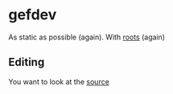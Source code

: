 # gefdev

As static as possible (again). With [roots](http://roots.cx) (again)

## Editing

You want to look at the [source](https://bitbucket.org/peoplesized/gefdev/src)